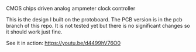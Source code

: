 CMOS chips driven analog ampmeter clock controller

This is the design I built on the protoboard. The PCB version is in the pcb branch of this repo. It is not tested yet but there is no significant changes so it should work just fine.

See it in action: <https://youtu.be/d4499hV76O0>